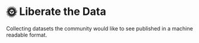 # :sun_with_face: Liberate the Data
Collecting datasets the community would like to see published in a machine readable format.
